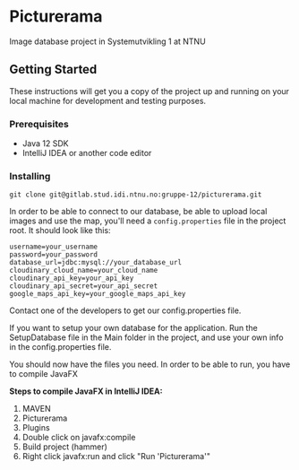 # Picturerama

Image database project in Systemutvikling 1 at NTNU

## Getting Started

These instructions will get you a copy of the project up and running on your local machine for development and testing purposes.

### Prerequisites
- Java 12 SDK
- IntelliJ IDEA or another code editor

### Installing
```
git clone git@gitlab.stud.idi.ntnu.no:gruppe-12/picturerama.git
```

In order to be able to connect to our database, be able to upload local images and use the map, you'll need a ```config.properties``` file in the project root. It should look like this:
```
username=your_username
password=your_password
database_url=jdbc:mysql://your_database_url
cloudinary_cloud_name=your_cloud_name
cloudinary_api_key=your_api_key
cloudinary_api_secret=your_api_secret
google_maps_api_key=your_google_maps_api_key
```

Contact one of the developers to get our config.properties file.

If you want to setup your own database for the application. Run the SetupDatabase file in the Main folder in the project, and use your own info in the config.properties file.

You should now have the files you need. In order to be able to run, you have to compile JavaFX

**Steps to compile JavaFX in IntelliJ IDEA:**
1. MAVEN
2. Picturerama
3. Plugins
4. Double click on javafx:compile
5. Build project (hammer)
6. Right click javafx:run and click "Run 'Picturerama'"